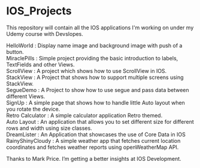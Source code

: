 # IOS_Projects
This repository will contain all the IOS applications I'm working on under my Udemy course with Devslopes.<br/>

HelloWorld : Display name image and background image with push of a button.<br/>
MiraclePills : Simple project providing the basic introduction to labels, TextFields and other Views.<br/>
ScrollView : A project which shows how to use ScrollView in IOS.<br/>
StackView : A Project that shows how to support multiple screens using StackView.<br/>
SegueDemo : A Project to show how to use segue and pass data between different Views.<br/>
SignUp : A simple page that shows how to handle little Auto layout when you rotate the device.<br/>
Retro Calculator : A simple calculator application Retro themed.<br/>
Auto Layout : An application that allows you to set different size for different rows and width using size classes.<br/>
DreamLister : An Application that showcases the use of Core Data in IOS <br/>
RainyShinyCloudy : A simple weather app that fetches current location coordinates and fetches weather reports using openWeatherMap API. <br/>

Thanks to Mark Price. I’m getting a better insights at IOS Development.<br/>
